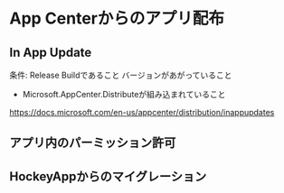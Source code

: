 # App Centerからのアプリ配布

## In App Update

条件: Release Buildであること
バージョンがあがっていること
- Microsoft.AppCenter.Distributeが組み込まれていること

https://docs.microsoft.com/en-us/appcenter/distribution/inappupdates

## アプリ内のパーミッション許可


## HockeyAppからのマイグレーション